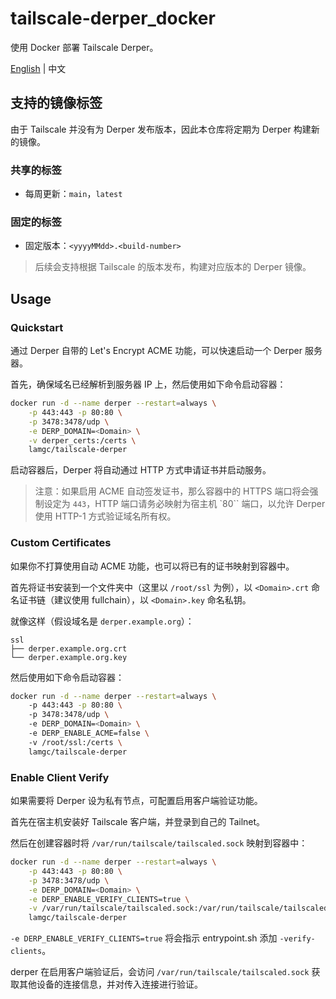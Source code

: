 # tailscale-derper_docker

使用 Docker 部署 Tailscale Derper。

[English](README.md) | 中文

## 支持的镜像标签

由于 Tailscale 并没有为 Derper 发布版本，因此本仓库将定期为 Derper 构建新的镜像。

### 共享的标签

- 每周更新：`main`，`latest`

### 固定的标签

- 固定版本：`<yyyyMMdd>.<build-number>`

> 后续会支持根据 Tailscale 的版本发布，构建对应版本的 Derper 镜像。

## Usage

### Quickstart

通过 Derper 自带的 Let's Encrypt ACME 功能，可以快速启动一个 Derper 服务器。  

首先，确保域名已经解析到服务器 IP 上，然后使用如下命令启动容器：

```bash
docker run -d --name derper --restart=always \
    -p 443:443 -p 80:80 \
    -p 3478:3478/udp \
    -e DERP_DOMAIN=<Domain> \
    -v derper_certs:/certs \
    lamgc/tailscale-derper
```

启动容器后，Derper 将自动通过 HTTP 方式申请证书并启动服务。

> 注意：如果启用 ACME 自动签发证书，那么容器中的 HTTPS 端口将会强制设定为 `443`，HTTP 端口请务必映射为宿主机 `80`` 端口，以允许 Derper 使用 HTTP-1 方式验证域名所有权。

### Custom Certificates

如果你不打算使用自动 ACME 功能，也可以将已有的证书映射到容器中。 

首先将证书安装到一个文件夹中（这里以 `/root/ssl` 为例），以 `<Domain>.crt` 命名证书链（建议使用 fullchain），以 `<Domain>.key` 命名私钥。  

就像这样（假设域名是 `derper.example.org`）：

```
ssl
├── derper.example.org.crt
└── derper.example.org.key
```

然后使用如下命令启动容器：
```bash
docker run -d --name derper --restart=always \ 
    -p 443:443 -p 80:80 \ 
    -p 3478:3478/udp \ 
    -e DERP_DOMAIN=<Domain> \ 
    -e DERP_ENABLE_ACME=false \ 
    -v /root/ssl:/certs \
    lamgc/tailscale-derper
```

### Enable Client Verify

如果需要将 Derper 设为私有节点，可配置启用客户端验证功能。

首先在宿主机安装好 Tailscale 客户端，并登录到自己的 Tailnet。

然后在创建容器时将 `/var/run/tailscale/tailscaled.sock` 映射到容器中：

```bash
docker run -d --name derper --restart=always \
    -p 443:443 -p 80:80 \
    -p 3478:3478/udp \
    -e DERP_DOMAIN=<Domain> \
    -e DERP_ENABLE_VERIFY_CLIENTS=true \
    -v /var/run/tailscale/tailscaled.sock:/var/run/tailscale/tailscaled.sock \
    lamgc/tailscale-derper
```

`-e DERP_ENABLE_VERIFY_CLIENTS=true` 将会指示 entrypoint.sh 添加 `-verify-clients`。  

derper 在启用客户端验证后，会访问 `/var/run/tailscale/tailscaled.sock` 获取其他设备的连接信息，并对传入连接进行验证。
